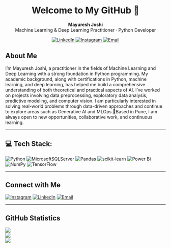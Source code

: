 <h1 align="center">Welcome to My GitHub 👋</h1>
<p align="center">
  <strong>Mayuresh Joshi</strong><br/>
  Machine Learning & Deep Learning Practitioner · Python Developer
</p>

<p align="center">
  <a href="https://www.linkedin.com/in/mayuresh-joshi-723582203/">
    <img src="https://img.shields.io/badge/LinkedIn-blue?style=flat-square&logo=linkedin&logoColor=white" alt="LinkedIn"/>
  </a>
  <a href="https://instagram.com/mayureshjoshi_">
    <img src="https://img.shields.io/badge/Instagram-E4405F?style=flat-square&logo=instagram&logoColor=white" alt="Instagram"/>
  </a>
  <a href="mailto:joshimayuresh45@gmail.com">
    <img src="https://img.shields.io/badge/Email-D14836?style=flat-square&logo=gmail&logoColor=white" alt="Email"/>
  </a>
</p>


## About Me

I’m Mayuresh Joshi,  a practitioner in the fields of Machine Learning and Deep Learning with a strong foundation in Python programming. My academic background, along with certifications in Python, machine learning, and deep learning, has helped me build a comprehensive understanding of both theoretical and practical aspects of AI. I’ve worked on projects involving data preprocessing, exploratory data analysis, predictive modeling, and computer vision.
I am particularly interested in solving real-world problems through data-driven approaches and continue to explore areas such as Generative AI and MLOps.📍Based in Pune, I am always open to new opportunities, collaborative work, and continuous learning.

---

## 💻 Tech Stack:

![Python](https://img.shields.io/badge/python-3670A0?style=for-the-badge&logo=python&logoColor=ffdd54) 
![MicrosoftSQLServer](https://img.shields.io/badge/Microsoft%20SQL%20Server-CC2927?style=for-the-badge&logo=microsoft%20sql%20server&logoColor=white) 
![Pandas](https://img.shields.io/badge/pandas-%23150458.svg?style=for-the-badge&logo=pandas&logoColor=white) 
![scikit-learn](https://img.shields.io/badge/scikit--learn-%23F7931E.svg?style=for-the-badge&logo=scikit-learn&logoColor=white) 
![Power Bi](https://img.shields.io/badge/power_bi-F2C811?style=for-the-badge&logo=powerbi&logoColor=black) 
![NumPy](https://img.shields.io/badge/numpy-%23013243.svg?style=for-the-badge&logo=numpy&logoColor=white) 
![TensorFlow](https://img.shields.io/badge/TensorFlow-FF6F00?style=for-the-badge&logo=tensorflow&logoColor=white)


---

## Connect with Me

[![Instagram](https://img.shields.io/badge/Instagram-%23E4405F.svg?style=for-the-badge&logo=instagram&logoColor=white)](https://instagram.com/mayureshjoshi_) 
[![LinkedIn](https://img.shields.io/badge/LinkedIn-%230077B5.svg?style=for-the-badge&logo=linkedin&logoColor=white)](https://www.linkedin.com/in/mayuresh-joshi-723582203/) 
[![Email](https://img.shields.io/badge/Email-D14836?style=for-the-badge&logo=gmail&logoColor=white)](mailto:joshimayuresh45@gmail.com)


---

## GitHub Statistics

![](https://github-readme-stats.vercel.app/api?username=mayurondata&theme=ambient_gradient&hide_border=false&include_all_commits=false&count_private=false)<br/>
![](https://nirzak-streak-stats.vercel.app/?user=mayurondata&theme=ambient_gradient&hide_border=false)<br/>
![](https://github-readme-stats.vercel.app/api/top-langs/?username=mayurondata&theme=ambient_gradient&hide_border=false&include_all_commits=false&count_private=false&layout=compact)

<!-- Created using GPRM (https://gprm.itsvg.in) -->

